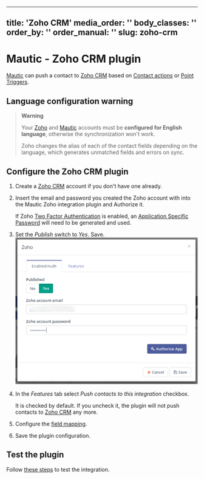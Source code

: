 ---
title: 'Zoho CRM'
media_order: ''
body_classes: ''
order_by: ''
order_manual: ''
slug: zoho-crm
--------------

# Mautic - Zoho CRM plugin

[Mautic] can push a contact to [Zoho CRM] based on [Contact actions][testing] or [Point Triggers][points].

## Language configuration warning

> **Warning**
>
> Your [Zoho][zoho-admin] and [Mautic] accounts must be **configured for English language**, otherwise the synchronization won't work.
>
> Zoho changes the alias of each of the contact fields depending on the language, which generates unmatched fields and errors on sync.

## Configure the Zoho CRM plugin

1. Create a [Zoho CRM] account if you don't have one already.

1. Insert the email and password you created the Zoho account with into the Mautic Zoho integration plugin and Authorize it.

    If Zoho [Two Factor Authentication][zoho-admin] is enabled, an [Application Specific Password][zoho-admin] will need to be generated and used.

1. Set the *Publish* switch to *Yes*. Save.
![Zoho CRM Plugin configuration](plugins-zoho-authorization.png "Zoho CRM Plugin configuration")

1. In the _Features_ tab select *Push contacts to this integration* checkbox.

    It is checked by default. If you uncheck it, the plugin will not push contacts to [Zoho CRM] any more.

1. Configure the [field mapping][field mapping].

1. Save the plugin configuration.

## Test the plugin

Follow [these steps][testing] to test the integration.

[Zoho CRM]: <https://www.zoho.com/crm/>
[zoho-admin]: <https://www.zoho.com/mail/help/adminconsole/two-factor-authentication.html#alink5>

[mautic]: <https://mautic.org>
[Mautic]: <https://mautic.org>

[field mapping]: <field_mapping.html>
[testing]: <integration_test.html>
[points]: <./../points>

